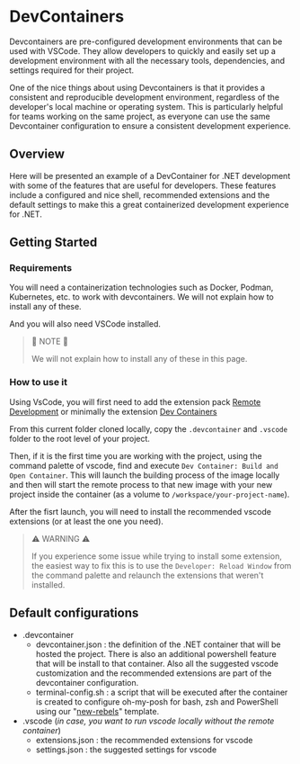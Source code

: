 # DevContainers

Devcontainers are pre-configured development environments that can be used with VSCode. They allow developers to quickly and easily set up a development environment with all the necessary tools, dependencies, and settings required for their project.

One of the nice things about using Devcontainers is that it provides a consistent and reproducible development environment, regardless of the developer's local machine or operating system. This is particularly helpful for teams working on the same project, as everyone can use the same Devcontainer configuration to ensure a consistent development experience.

## Overview

Here will be presented an example of a DevContainer for .NET development with some of the features that are useful for developers. These features include a configured and nice shell, recommended extensions and the default settings to make this a great containerized development experience for .NET.

## Getting Started

### Requirements

You will need a containerization technologies such as Docker, Podman, Kubernetes, etc. to work with devcontainers. We will not explain how to install any of these.

And you will also need VSCode installed.

> :memo: NOTE :memo:
>
> We will not explain how to install any of these in this page.

### How to use it

Using VsCode, you will first need to add the extension pack [Remote Development](https://marketplace.visualstudio.com/items?itemName=ms-vscode-remote.vscode-remote-extensionpack) or minimally the extension [Dev Containers](https://marketplace.visualstudio.com/items?itemName=ms-vscode-remote.remote-containers)

From this current folder cloned locally, copy the `.devcontainer` and `.vscode` folder to the root level of your project.

Then, if it is the first time you are working with the project, using the command palette of vscode, find and execute `Dev Container: Build and Open Container`. This will launch the building process of the image locally and then will start the remote process to that new image with your new project inside the container (as a volume to `/workspace/your-project-name`).

After the fisrt launch, you will need to install the recommended vscode extensions (or at least the one you need).

> :warning: WARNING :warning:
>
> If you experience some issue while trying to install some extension, the easiest way to fix this is to use the `Developer: Reload Window` from the command palette and relaunch the extensions that weren't installed.

## Default configurations

- .devcontainer
  - devcontainer.json : the definition of the .NET container that will be hosted the project. There is also an additional powershell feature that will be install to that container. Also all the suggested vscode customization and the recommended extensions are part of the devcontainer configuration.
  - terminal-config.sh : a script that will be executed after the container is created to configure oh-my-posh for bash, zsh and PowerShell using our "[new-rebels](../windows-terminal/config/themes/new-rebels.omp.json)" template.
- .vscode (*in case, you want to run vscode locally without the remote container*)
  - extensions.json : the recommended extensions for vscode
  - settings.json : the suggested settings for vscode
